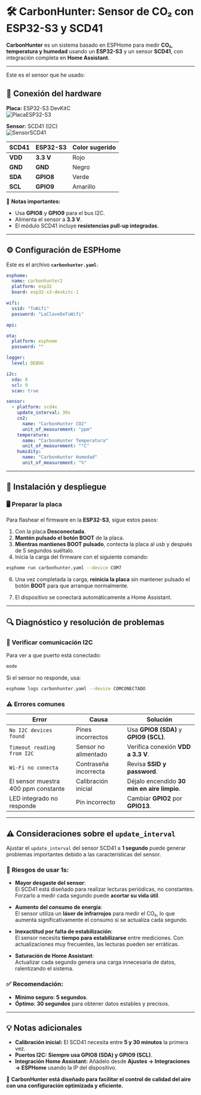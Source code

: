 # 🛠️ CarbonHunter: Sensor de CO₂ con ESP32-S3 y SCD41

**CarbonHunter** es un sistema basado en ESPHome para medir **CO₂, temperatura y humedad** usando un **ESP32-S3** y un sensor **SCD41**, con integración completa en **Home Assistant**.

---

Este es el sensor que he usado:


## 📡 Conexión del hardware

**Placa:** ESP32-S3 DevKitC  
![PlacaESP32-S3](https://github.com/user-attachments/assets/42622657-db03-40b7-9780-662f0f9d436f)

**Sensor:** SCD41 (I2C)  
![SensorSCD41](https://github.com/user-attachments/assets/1e9cc918-5c90-4bf2-b115-dc7bbb817aa9)



| **SCD41** | **ESP32-S3** | **Color sugerido** |
|-----------|--------------|--------------------|
| **VDD**   | **3.3 V**    | Rojo               |
| **GND**   | **GND**      | Negro              |
| **SDA**   | **GPIO8**    | Verde              |
| **SCL**   | **GPIO9**    | Amarillo           |

🔧 **Notas importantes:**
- Usa **GPIO8** y **GPIO9** para el bus I2C.
- Alimenta el sensor a **3.3 V**.
- El módulo SCD41 incluye **resistencias pull-up integradas**.

---

## ⚙️ Configuración de ESPHome

Este es el archivo **`carbonhunter.yaml`**:

```yaml
esphome:
  name: carbonhunter2
  platform: esp32
  board: esp32-s3-devkitc-1

wifi:
  ssid: "TuWifi"
  password: "LaClaveDeTuWifi"

api:

ota:
  platform: esphome
  password: ""

logger:
  level: DEBUG

i2c:
  sda: 8
  scl: 9
  scan: true

sensor:
  - platform: scd4x
    update_interval: 30s
    co2:
      name: "CarbonHunter CO2"
      unit_of_measurement: "ppm"
    temperature:
      name: "CarbonHunter Temperatura"
      unit_of_measurement: "°C"
    humidity:
      name: "CarbonHunter Humedad"
      unit_of_measurement: "%"
```

---

## 📲 Instalación y despliegue

### 🖥️ Preparar la placa

Para flashear el firmware en la **ESP32-S3**, sigue estos pasos:

1. Con la placa **Desconectada**.
2. **Mantén pulsado el botón BOOT** de la placa.
3. **Mientras mantienes BOOT pulsado**, contecta la placa al usb y después de 5 segundos suéltalo.
4. Inicia la carga del firmware con el siguiente comando:

```bash
esphome run carbonhunter.yaml --device COM7
```

6. Una vez completada la carga, **reinicia la placa** sin mantener pulsado el botón **BOOT** para que arranque normalmente.

7. El dispositivo se conectará automáticamente a Home Assistant.

---

## 🔍 Diagnóstico y resolución de problemas

### 🧪 Verificar comunicación I2C

Para ver a que puerto está conectado:

```bash
mode
```

Si el sensor no responde, usa:

```bash
esphome logs carbonhunter.yaml --device COMCONECTADO
```

### ⚠️ Errores comunes

| **Error**                                          | **Causa**                          | **Solución**                                |
|----------------------------------------------------|------------------------------------|--------------------------------------------|
| `No I2C devices found`                             | Pines incorrectos                  | Usa **GPIO8 (SDA)** y **GPIO9 (SCL)**.      |
| `Timeout reading from I2C`                         | Sensor no alimentado               | Verifica conexión **VDD a 3.3 V**.          |
| `Wi-Fi no conecta`                                 | Contraseña incorrecta              | Revisa **SSID y password**.                 |
| El sensor muestra 400 ppm constante                | Calibración inicial                | Déjalo encendido **30 min en aire limpio**. |
| LED integrado no responde                          | Pin incorrecto                     | Cambiar **GPIO2** por **GPIO13**.           |

---

## ⚠️ Consideraciones sobre el `update_interval`

Ajustar el `update_interval` del sensor SCD41 a **1 segundo** puede generar problemas importantes debido a las características del sensor.  

### 🚨 **Riesgos de usar 1s**:

- **Mayor desgaste del sensor**:  
  El SCD41 está diseñado para realizar lecturas periódicas, no constantes.  
  Forzarlo a medir cada segundo puede **acortar su vida útil**.  

- **Aumento del consumo de energía**:  
  El sensor utiliza un **láser de infrarrojos** para medir el CO₂, lo que aumenta significativamente el consumo si se actualiza cada segundo.  

- **Inexactitud por falta de estabilización**:  
  El sensor necesita **tiempo para estabilizarse** entre mediciones. Con actualizaciones muy frecuentes, las lecturas pueden ser erráticas.  

- **Saturación de Home Assistant**:  
  Actualizar cada segundo genera una carga innecesaria de datos, ralentizando el sistema.  

### ✅ **Recomendación**:
- **Mínimo seguro**: **5 segundos**.  
- **Óptimo**: **30 segundos** para obtener datos estables y precisos.  
---

## 💡 Notas adicionales

- **Calibración inicial:** El SCD41 necesita entre **5 y 30 minutos** la primera vez.  
- **Puertos I2C:** **Siempre usa GPIO8 (SDA) y GPIO9 (SCL)**.  
- **Integración Home Assistant:** Añádelo desde **Ajustes → Integraciones → ESPHome** usando la IP del dispositivo.  

🎯 **CarbonHunter está diseñado para facilitar el control de calidad del aire con una configuración optimizada y eficiente.**

